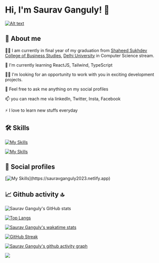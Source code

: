 # Hi, I'm Saurav Ganguly! 👋

[![Alt text](https://user-images.githubusercontent.com/76724823/234611229-6e012ab8-6a2e-4951-aead-d4b12e065ca6.png)](https://sauravganguly2023.netlify.app)

## 🧑 About me

👩‍💻 I am currently in final year of my graduation from [Shaheed Sukhdev College of Business Studies](https://sscbs.du.ac.in), [Delhi University](https://www.du.ac.in) in Computer Science stream.

🧠 I'm currently learning ReactJS, Tailwind, TypeScript

👯‍♀️ I'm looking for an opportunity to work with you in exciting development projects.

💬 Feel free to ask me anything on my social profiles

📫 you can reach me via linkedIn, Twitter, Insta, Facebook

⚡️ I love to learn new stuffs everyday

## 🛠 Skills

[![My Skills](https://skillicons.dev/icons?i=html,css,js,nodejs,php,react,mysql,mongodb)](https://skillicons.dev)

[![My Skills](https://skillicons.dev/icons?i=cpp,python,r,sass,postman,git,vscode)](https://skillicons.dev)

## 👨 Social profiles

[![My Skills](https://skillicons.dev/icons?i=linkedin,instagram,twitter,)](https://sauravganguly2023.netlify.app)

## 📈 Github activity 🔝

![Saurav Ganguly's GitHub stats](https://github-readme-stats.vercel.app/api?username=sauravganguly2018&show_icons=true&theme=transparent)

[![Top Langs](https://github-readme-stats.vercel.app/api/top-langs/?username=sauravganguly2018&layout=compact&theme=transparent)](https://github.com/anuraghazra/github-readme-stats)

[![Saurav Ganguly's wakatime stats](https://github-readme-stats.vercel.app/api/wakatime?username=sauravganguly&theme=transparent)](https://github.com/anuraghazra/github-readme-stats)

[![GitHub Streak](https://streak-stats.demolab.com/?user=sauravganguly2018&theme=transparent)](https://git.io/streak-stats)

[![Saurav Ganguly's github activity graph](https://github-readme-activity-graph.cyclic.app/graph?username=sauravganguly2018&theme=github-compact)](https://github.com/ashutosh00710/github-readme-activity-graph)

![](https://komarev.com/ghpvc/?username=sauravganguly2018)
